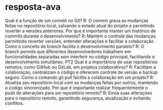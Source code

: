 # resposta-ava
Qual é a função de um commit no Git? R: O commit grava as mudanças feitas no repositório local, salvando o estado atual do projeto e permitindo reverter a versões anteriores.
Por que é importante manter um histórico de commits durante o desenvolvimento? R: Mantém o controle das mudanças, permitindo reverter versões, entender alterações e facilitar a colaboração.
Como o conceito de branch facilita o desenvolvimento paralelo? R: O branch permite que diferentes desenvolvedores trabalhem em funcionalidades separadas sem interferir no código principal, facilitando o desenvolvimento simultâneo.
PT2
Qual é a importância de usar repositórios remotos, como GitHub ou GitLab, em projetos colaborativos? R: Facilitam a colaboração, centralizam o código e oferecem controle de versão e backup seguro.
Como o comando git pull facilita a colaboração em um projeto? R: Atualiza seu repositório local com as mudanças feitas por outros, mantendo o código sincronizado.
Por que é importante realizar frequentemente o push de alterações para um repositório remoto? R: Envia suas alterações para o repositório remoto, garantindo segurança, atualização e evitando conflitos.
